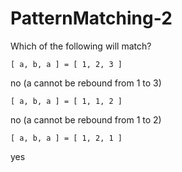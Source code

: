 # PatternMatching-2

Which of the following will match?

    [ a, b, a ] = [ 1, 2, 3 ]

no (a cannot be rebound from 1 to 3)

    [ a, b, a ] = [ 1, 1, 2 ]

no (a cannot be rebound from 1 to 2)

    [ a, b, a ] = [ 1, 2, 1 ]

yes
